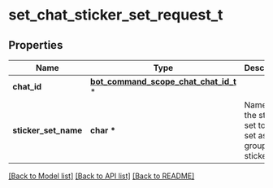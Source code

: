 # set_chat_sticker_set_request_t

## Properties
Name | Type | Description | Notes
------------ | ------------- | ------------- | -------------
**chat_id** | [**bot_command_scope_chat_chat_id_t**](bot_command_scope_chat_chat_id.md) \* |  | 
**sticker_set_name** | **char \*** | Name of the sticker set to be set as the group sticker set | 

[[Back to Model list]](../README.md#documentation-for-models) [[Back to API list]](../README.md#documentation-for-api-endpoints) [[Back to README]](../README.md)


